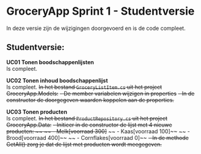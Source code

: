 # GroceryApp Sprint 1 - Studentversie  
In deze versie zijn de wijzigingen doorgevoerd en is de code compleet.  

## Studentversie:  
**UC01 Tonen boodschappenlijsten**  
Is compleet.

**UC02 Tonen inhoud boodschappenlijst**   
Is compleet.
~~In het bestand `GroceryListItem.cs` uit het project GroceryApp.Models:~~
~~- De member variabelen wijzigen in properties~~
~~- In de constructor de doorgegeven waarden koppelen aan de properties.~~

**UC03 Tonen producten**  
Is compleet.
~~In het bestand `ProductRepository.cs` uit het project GroceryApp.Data:~~
~~- Initieer in de constructor de lijst met 4 nieuwe producten:  ~~
~~  - Melk[voorraad 300]~~
~~  - Kaas[voorraad 100]~~
~~  - Brood[voorraad 400]~~
~~  - Cornflakes[voorraad 0]~~
~~- In de methode GetAll() zorg je dat de lijst met producten wordt meegegeven.~~
